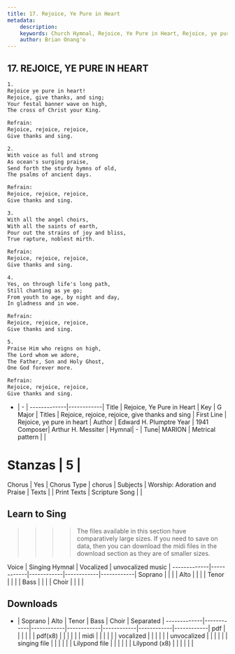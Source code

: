 ```yaml
---
title: 17. Rejoice, Ye Pure in Heart
metadata:
    description: 
    keywords: Church Hymnal, Rejoice, Ye Pure in Heart, Rejoice, ye pure in heart, Rejoice, rejoice, rejoice, give thanks and sing
    author: Brian Onang'o
---
```



## 17. REJOICE, YE PURE IN HEART

```txt
1.
Rejoice ye pure in heart!
Rejoice, give thanks, and sing;
Your festal banner wave on high,
The cross of Christ your King.

Refrain:
Rejoice, rejoice, rejoice,
Give thanks and sing.

2.
With voice as full and strong
As ocean's surging praise,
Send forth the sturdy hymns of old,
The psalms of ancient days.

Refrain:
Rejoice, rejoice, rejoice,
Give thanks and sing.

3.
With all the angel choirs,
With all the saints of earth,
Pour out the strains of joy and bliss,
True rapture, noblest mirth.

Refrain:
Rejoice, rejoice, rejoice,
Give thanks and sing.

4.
Yes, on through life's long path,
Still chanting as ye go;
From youth to age, by night and day,
In gladness and in woe.

Refrain:
Rejoice, rejoice, rejoice,
Give thanks and sing.

5.
Praise Him who reigns on high,
The Lord whom we adore,
The Father, Son and Holy Ghost,
One God forever more.

Refrain:
Rejoice, rejoice, rejoice,
Give thanks and sing.

```

- |   -  |
-------------|------------|
Title | Rejoice, Ye Pure in Heart |
Key | G Major |
Titles | Rejoice, rejoice, rejoice, give thanks and sing |
First Line | Rejoice, ye pure in heart |
Author | Edward H. Plumptre
Year | 1941
Composer| Arthur H. Messiter |
Hymnal|  - |
Tune| MARION |
Metrical pattern | |
# Stanzas | 5 |
Chorus | Yes |
Chorus Type | chorus |
Subjects | Worship: Adoration and Praise |
Texts |  |
Print Texts | 
Scripture Song |  |
  
## Learn to Sing

>>>> The files available in this section have comparatively large sizes. If you need to save on data, then you can download the midi files in the download section as they are of smaller sizes.

Voice |  Singing Hymnal | Vocalized | unvocalized music |
-------------|------------|------------|------------|------------|
Soprano | | | |
Alto | | | |
Tenor | | | |
Bass | | | |
Choir | | | |

## Downloads

- |  Soprano | Alto | Tenor | Bass | Choir | Separated |
-------------|------------|------------|------------|------------|------------|------------|
pdf | | | | | |
pdf(x8) | | | | | |
midi | | | | | |
vocalized | | | | | |
unvocalized | | | | | |
singing file | | | | | |
Lilypond file | | | | | |
Lilypond (x8) | | | | | |
  